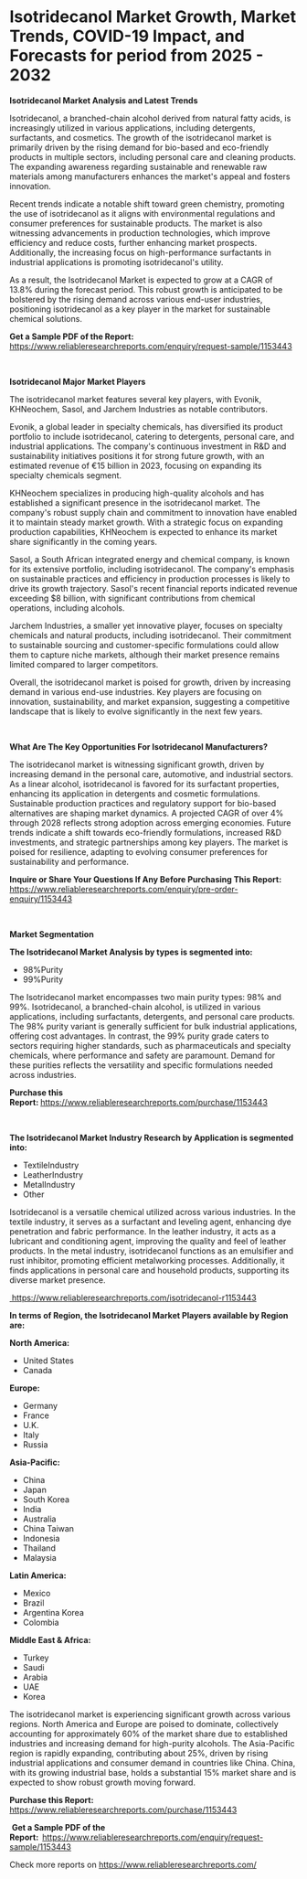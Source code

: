 <p><h1>Isotridecanol Market Growth, Market Trends, COVID-19 Impact, and Forecasts for period from 2025 - 2032</h1></p><p><strong>Isotridecanol Market Analysis and Latest Trends</strong></p>
<p><p>Isotridecanol, a branched-chain alcohol derived from natural fatty acids, is increasingly utilized in various applications, including detergents, surfactants, and cosmetics. The growth of the isotridecanol market is primarily driven by the rising demand for bio-based and eco-friendly products in multiple sectors, including personal care and cleaning products. The expanding awareness regarding sustainable and renewable raw materials among manufacturers enhances the market's appeal and fosters innovation.</p><p>Recent trends indicate a notable shift toward green chemistry, promoting the use of isotridecanol as it aligns with environmental regulations and consumer preferences for sustainable products. The market is also witnessing advancements in production technologies, which improve efficiency and reduce costs, further enhancing market prospects. Additionally, the increasing focus on high-performance surfactants in industrial applications is promoting isotridecanol's utility.</p><p>As a result, the Isotridecanol Market is expected to grow at a CAGR of 13.8% during the forecast period. This robust growth is anticipated to be bolstered by the rising demand across various end-user industries, positioning isotridecanol as a key player in the market for sustainable chemical solutions.</p></p>
<p><strong>Get a Sample PDF of the Report:&nbsp;</strong> <a href="https://www.reliableresearchreports.com/enquiry/request-sample/1153443?utm_campaign=3253&utm_medium=2&utm_source=Github&utm_content=ia&utm_term=31032025&utm_id=isotridecanol">https://www.reliableresearchreports.com/enquiry/request-sample/1153443</a></p>
<p>&nbsp;</p>
<p><strong>Isotridecanol Major Market Players</strong></p>
<p><p>The isotridecanol market features several key players, with Evonik, KHNeochem, Sasol, and Jarchem Industries as notable contributors. </p><p>Evonik, a global leader in specialty chemicals, has diversified its product portfolio to include isotridecanol, catering to detergents, personal care, and industrial applications. The company's continuous investment in R&D and sustainability initiatives positions it for strong future growth, with an estimated revenue of €15 billion in 2023, focusing on expanding its specialty chemicals segment.</p><p>KHNeochem specializes in producing high-quality alcohols and has established a significant presence in the isotridecanol market. The company's robust supply chain and commitment to innovation have enabled it to maintain steady market growth. With a strategic focus on expanding production capabilities, KHNeochem is expected to enhance its market share significantly in the coming years.</p><p>Sasol, a South African integrated energy and chemical company, is known for its extensive portfolio, including isotridecanol. The company's emphasis on sustainable practices and efficiency in production processes is likely to drive its growth trajectory. Sasol's recent financial reports indicated revenue exceeding $8 billion, with significant contributions from chemical operations, including alcohols.</p><p>Jarchem Industries, a smaller yet innovative player, focuses on specialty chemicals and natural products, including isotridecanol. Their commitment to sustainable sourcing and customer-specific formulations could allow them to capture niche markets, although their market presence remains limited compared to larger competitors.</p><p>Overall, the isotridecanol market is poised for growth, driven by increasing demand in various end-use industries. Key players are focusing on innovation, sustainability, and market expansion, suggesting a competitive landscape that is likely to evolve significantly in the next few years.</p></p>
<p>&nbsp;</p>
<p><strong>What Are The Key Opportunities For Isotridecanol Manufacturers?</strong></p>
<p><p>The isotridecanol market is witnessing significant growth, driven by increasing demand in the personal care, automotive, and industrial sectors. As a linear alcohol, isotridecanol is favored for its surfactant properties, enhancing its application in detergents and cosmetic formulations. Sustainable production practices and regulatory support for bio-based alternatives are shaping market dynamics. A projected CAGR of over 4% through 2028 reflects strong adoption across emerging economies. Future trends indicate a shift towards eco-friendly formulations, increased R&D investments, and strategic partnerships among key players. The market is poised for resilience, adapting to evolving consumer preferences for sustainability and performance.</p></p>
<p><strong>Inquire or Share Your Questions If Any Before Purchasing This Report:</strong> <a href="https://www.reliableresearchreports.com/enquiry/pre-order-enquiry/1153443?utm_campaign=3253&utm_medium=2&utm_source=Github&utm_content=ia&utm_term=31032025&utm_id=isotridecanol">https://www.reliableresearchreports.com/enquiry/pre-order-enquiry/1153443</a></p>
<p>&nbsp;</p>
<p><strong>Market Segmentation</strong></p>
<p><strong>The Isotridecanol Market Analysis by types is segmented into:</strong></p>
<p><ul><li>98%Purity</li><li>99%Purity</li></ul></p>
<p><p>The Isotridecanol market encompasses two main purity types: 98% and 99%. Isotridecanol, a branched-chain alcohol, is utilized in various applications, including surfactants, detergents, and personal care products. The 98% purity variant is generally sufficient for bulk industrial applications, offering cost advantages. In contrast, the 99% purity grade caters to sectors requiring higher standards, such as pharmaceuticals and specialty chemicals, where performance and safety are paramount. Demand for these purities reflects the versatility and specific formulations needed across industries.</p></p>
<p><strong>Purchase this Report:&nbsp;</strong><a href="https://www.reliableresearchreports.com/purchase/1153443?utm_campaign=3253&utm_medium=2&utm_source=Github&utm_content=ia&utm_term=31032025&utm_id=isotridecanol">https://www.reliableresearchreports.com/purchase/1153443</a></p>
<p>&nbsp;</p>
<p><strong>The Isotridecanol Market Industry Research by Application is segmented into:</strong></p>
<p><ul><li>TextileIndustry</li><li>LeatherIndustry</li><li>MetalIndustry</li><li>Other</li></ul></p>
<p><p>Isotridecanol is a versatile chemical utilized across various industries. In the textile industry, it serves as a surfactant and leveling agent, enhancing dye penetration and fabric performance. In the leather industry, it acts as a lubricant and conditioning agent, improving the quality and feel of leather products. In the metal industry, isotridecanol functions as an emulsifier and rust inhibitor, promoting efficient metalworking processes. Additionally, it finds applications in personal care and household products, supporting its diverse market presence.</p></p>
<p><a href="https://www.reliableresearchreports.com/isotridecanol-r1153443?utm_campaign=3253&utm_medium=2&utm_source=Github&utm_content=ia&utm_term=31032025&utm_id=isotridecanol">&nbsp;https://www.reliableresearchreports.com/isotridecanol-r1153443</a></p>
<p><strong>In terms of Region, the Isotridecanol Market Players available by Region are:</strong></p>
<p>
    <p> <strong> North America: </strong>
        <ul>
            <li>United States</li>
            <li>Canada</li>
        </ul>
        </p> 
    <p> <strong> Europe: </strong>
        <ul>
            <li>Germany</li>
            <li>France</li>
            <li>U.K.</li>
            <li>Italy</li>
            <li>Russia</li>
        </ul>
        </p> 
    <p> <strong> Asia-Pacific: </strong>
        <ul>
            <li>China</li>
            <li>Japan</li>
            <li>South Korea</li>
            <li>India</li>
            <li>Australia</li>
            <li>China Taiwan</li>
            <li>Indonesia</li>
            <li>Thailand</li>
            <li>Malaysia</li>
        </ul>
        </p> 
    <p> <strong> Latin America: </strong>
        <ul>
            <li>Mexico</li>
            <li>Brazil</li>
            <li>Argentina Korea</li>
            <li>Colombia</li>
        </ul>
        </p> 
    <p> <strong> Middle East & Africa: </strong>
        <ul>
            <li>Turkey</li>
            <li>Saudi</li>
            <li>Arabia</li>
            <li>UAE</li>
            <li>Korea</li>
        </ul>
    </p>
    </p>
<p><p>The isotridecanol market is experiencing significant growth across various regions. North America and Europe are poised to dominate, collectively accounting for approximately 60% of the market share due to established industries and increasing demand for high-purity alcohols. The Asia-Pacific region is rapidly expanding, contributing about 25%, driven by rising industrial applications and consumer demand in countries like China. China, with its growing industrial base, holds a substantial 15% market share and is expected to show robust growth moving forward.</p></p>
<p><strong>Purchase this Report: </strong><a href="https://www.reliableresearchreports.com/purchase/1153443?utm_campaign=3253&utm_medium=2&utm_source=Github&utm_content=ia&utm_term=31032025&utm_id=isotridecanol">https://www.reliableresearchreports.com/purchase/1153443</a></p>
<p>&nbsp;<strong>Get a Sample PDF of the Report:&nbsp;&nbsp;</strong><a href="https://www.reliableresearchreports.com/enquiry/request-sample/1153443?utm_campaign=3253&utm_medium=2&utm_source=Github&utm_content=ia&utm_term=31032025&utm_id=isotridecanol">https://www.reliableresearchreports.com/enquiry/request-sample/1153443</a></p>
<p><strong></strong></p>
<p>Check more reports on <a href="https://www.reliableresearchreports.com/?utm_campaign=3253&utm_medium=2&utm_source=Github&utm_content=ia&utm_term=31032025&utm_id=isotridecanol">https://www.reliableresearchreports.com/</a></p>